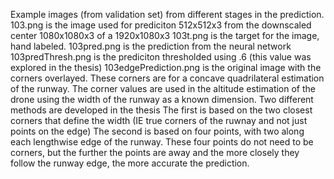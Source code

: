 Example images (from validation set) from different stages in the prediction.
103.png is the image used for prediciton 512x512x3 from the downscaled center 1080x1080x3 of a 1920x1080x3
103t.png is the target for the image, hand labeled.
103pred.png is the prediction from the neural network
103predThresh.png is the prediciton thresholded using .6 (this value was explored in the thesis)
103edgePrediction.png is the original image with the corners overlayed. These corners are for a concave quadrilateral estimation of the runway.
The corner values are used in the altitude estimation of the drone using the width of the runway as a known dimension.
Two different methods are developed in the thesis
The first is based on the two closest corners that define the width (IE true corners of the ruwnay and not just points on the edge)
The second is based on four points, with two along each lengthwise edge of the runway. 
  These four points do not need to be corners, but the further the points are away and the more closely they follow the runway edge, the more accurate the prediction.

